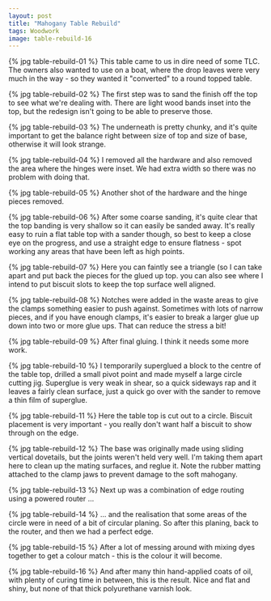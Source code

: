 ```yaml
---
layout: post
title: "Mahogany Table Rebuild"
tags: Woodwork
image: table-rebuild-16
---
```

{% jpg table-rebuild-01 %} This table came to us in dire need of some TLC. The owners also wanted to use on a boat, where the drop leaves were very much in the way - so they wanted it "converted" to a round topped table.

{% jpg table-rebuild-02 %} The first step was to sand the finish off the top to see what we're dealing with. There are light wood bands inset into the top, but the redesign isn't going to be able to preserve those.

{% jpg table-rebuild-03 %} The underneath is pretty chunky, and it's quite important to get the balance right between size of top and size of base, otherwise it will look strange.

{% jpg table-rebuild-04 %} I removed all the hardware and also removed the area where the hinges were inset. We had extra width so there was no problem with doing that.

{% jpg table-rebuild-05 %} Another shot of the hardware and the hinge pieces removed.

{% jpg table-rebuild-06 %} After some coarse sanding, it's quite clear that the top banding is very shallow so it can easily be sanded away. It's really easy to ruin a flat table top with a sander though, so best to keep a close eye on the progress, and use a straight edge to ensure flatness - spot working any areas that have been left as high points.

{% jpg table-rebuild-07 %} Here you can faintly see a triangle (so I can take apart and put back the pieces for the glued up top. you can also see where I intend to put biscuit slots to keep the top surface well aligned.

{% jpg table-rebuild-08 %} Notches were added in the waste areas to give the clamps something easier to push against. Sometimes with lots of narrow pieces, and if you have enough clamps, it's easier to break a larger glue up down into two or more glue ups. That can reduce the stress a bit!

{% jpg table-rebuild-09 %} After final gluing. I think it needs some more work.

{% jpg table-rebuild-10 %} I temporarily superglued a block to the centre of the table top, drilled a small pivot point and made myself a large circle cutting jig. Superglue is very weak in shear, so a quick sideways rap and it leaves a fairly clean surface, just a quick go over with the sander to remove a thin film of superglue.

{% jpg table-rebuild-11 %} Here the table top is cut out to a circle. Biscuit placement is very important - you really don't want half a biscuit to show through on the edge.

{% jpg table-rebuild-12 %} The base was originally made using sliding vertical dovetails, but the joints weren't held very well. I'm taking them apart here to clean up the mating surfaces, and reglue it. Note the rubber matting attached to the clamp jaws to prevent damage to the soft mahogany.

{% jpg table-rebuild-13 %} Next up was a combination of edge routing using a powered router ...

{% jpg table-rebuild-14 %} ... and the realisation that some areas of the circle were in need of a bit of circular planing. So after this planing, back to the router, and then we had a perfect edge.

{% jpg table-rebuild-15 %} After a lot of messing around with mixing dyes together to get a colour match - this is the colour it will become.

{% jpg table-rebuild-16 %} And after many thin hand-applied coats of oil, with plenty of curing time in between, this is the result. Nice and flat and shiny, but none of that thick polyurethane varnish look.



